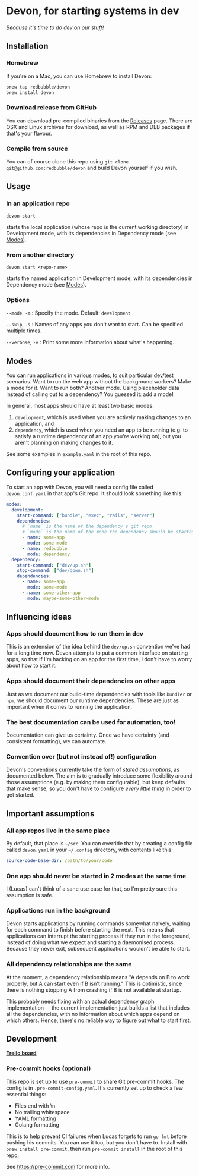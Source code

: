 # Devon, for starting systems in dev

_Because it's time to do dev on our stuff!_

## Installation

### Homebrew

If you're on a Mac, you can use Homebrew to install Devon:

```bash
brew tap redbubble/devon
brew install devon
```

### Download release from GitHub

You can download pre-compiled binaries from the [Releases](https://github.com/redbubble/devon/releases) page. There are OSX and Linux archives for download, as well as RPM and DEB packages if that's your flavour.

### Compile from source

You can of course clone this repo using `git clone git@github.com:redbubble/devon` and build Devon yourself if you wish.

## Usage

### In an application repo

```
devon start
```

starts the local application (whose repo is the current working directory) in Development mode, with its dependencies in Dependency mode (see [Modes](#modes)).

### From another directory

```
devon start <repo-name>
```

starts the named application in Development mode, with its dependencies in Dependency mode (see [Modes](#modes)).

### Options

`--mode`, `-m`
: Specify the mode. Default: `development`

`--skip`, `-s`
: Names of any apps you don't want to start. Can be specified multiple times.

`--verbose`, `-v`
: Print some more information about what's happening.

## Modes

You can run applications in various modes, to suit particular dev/test scenarios. Want to run the web app without the background workers? Make a mode for it. Want to run both? Another mode. Using placeholder data instead of calling out to a dependency? You guessed it: add a mode!

In general, most apps should have at least two basic modes:

1. `development`, which is used when you are actively making changes to an application, and
2. `dependency`, which is used when you need an app to be running (e.g. to satisfy a runtime dependency of an app you're working on), but you aren't planning on making changes to it.

See some examples in `example.yaml` in the root of this repo.

## Configuring your application

To start an app with Devon, you will need a config file called `devon.conf.yaml` in that app's Git repo. It should look something like this:

```yaml
modes:
  development:
    start-command: ["bundle", "exec", "rails", "server"]
    dependencies:
      # `name` is the name of the dependency's git repo.
      # `mode` is the name of the mode the dependency should be started in.
      - name: some-app
        mode: some-mode
      - name: redbubble
        mode: dependency
  dependency:
    start-command: ["dev/up.sh"]
    stop-command: ["dev/down.sh"]
    dependencies:
      - name: some-app
        mode: some-mode
      - name: some-other-app
        mode: maybe-some-other-mode
```


## Influencing ideas

### Apps should document how to run them in dev

This is an extension of the idea behind the `dev/up.sh` convention we've had for a long time now. Devon attempts to put a common interface on starting apps, so that if I'm hacking on an app for the first time, I don't have to worry about how to start it.

### Apps should document their dependencies on other apps

Just as we document our build-time dependencies with tools like `bundler` or `npm`, we should document our runtime dependencies. These are just as important when it comes to running the application.

### The best documentation can be used for automation, too!

Documentation can give us certainty. Once we have certainty (and consistent formatting), we can automate.

### Convention over (but not instead of!) configuration

Devon's conventions currently take the form of _stated assumptions_, as documented below. The aim is to gradually introduce some flexibility around those assumptions (e.g. by making them configurable), but keep defaults that make sense, so you don't have to configure *every little thing* in order to get started.

## Important assumptions

### All app repos live in the same place

By default, that place is `~/src`. You can override that by creating a config file called `devon.yaml` in your `~/.config` directory, with contents like this:

```yaml
source-code-base-dir: /path/to/your/code
```

### One app should never be started in 2 modes at the same time

I (Lucas) can't think of a sane use case for that, so I'm pretty sure this assumption is safe.

### Applications run in the background

Devon starts applications by running commands somewhat naively, waiting for each command to finish before starting the next. This means that applications can interrupt the starting process if they run in the foreground, instead of doing what we expect and starting a daemonised process. Because they never exit, subsequent applications wouldn't be able to start.

### All dependency relationships are the same

At the moment, a dependency relationship means "A depends on B to work properly, but A can start even if B isn't running." This is optimistic, since there is nothing stopping A from crashing if B is not available at startup.

This probably needs fixing with an actual dependency graph implementation -- the current implementation just builds a list that includes all the dependencies, with no information about which apps depend on which others. Hence, there's no reliable way to figure out what to start first.

## Development

**[Trello board](https://trello.com/b/MsxE9Nw6/devon-the-dev-application-starter)**

### Pre-commit hooks (optional)

This repo is set up to use `pre-commit` to share Git pre-commit hooks. The config is in `.pre-commit-config.yaml`. It's currently set up to check a few essential things:

* Files end with \n
* No trailing whitespace
* YAML formatting
* Golang formatting

This is to help prevent CI failures when Lucas forgets to run `go fmt` before pushing his commits. You can use it too, but you don't have to. Install with `brew install pre-commit`, then run `pre-commit install` in the root of this repo.

See https://pre-commit.com for more info.
